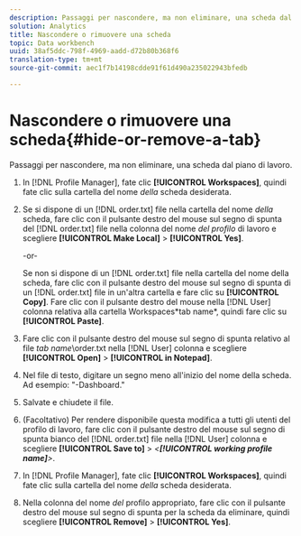 ```yaml
---
description: Passaggi per nascondere, ma non eliminare, una scheda dal piano di lavoro.
solution: Analytics
title: Nascondere o rimuovere una scheda
topic: Data workbench
uuid: 38af5ddc-798f-4969-aadd-d72b80b368f6
translation-type: tm+mt
source-git-commit: aec1f7b14198cdde91f61d490a235022943bfedb

---
```



# Nascondere o rimuovere una scheda{#hide-or-remove-a-tab}

Passaggi per nascondere, ma non eliminare, una scheda dal piano di lavoro.

1. In [!DNL Profile Manager], fate clic **[!UICONTROL Workspaces]**, quindi fate clic sulla cartella del nome *della* scheda desiderata.
1. Se si dispone di un [!DNL order.txt] file nella cartella del nome *della* scheda, fare clic con il pulsante destro del mouse sul segno di spunta del [!DNL order.txt] file nella colonna del nome *del profilo* di lavoro e scegliere **[!UICONTROL Make Local]** > **[!UICONTROL Yes]**.

   -or-

   Se non si dispone di un [!DNL order.txt] file nella cartella del nome della scheda, fare clic con il pulsante destro del mouse sul segno di spunta di un [!DNL order.txt] file in un&#39;altra cartella e fare clic su **[!UICONTROL Copy]**. Fare clic con il pulsante destro del mouse nella [!DNL User] colonna relativa alla cartella Workspaces\*tab name*, quindi fare clic su **[!UICONTROL Paste]**.

1. Fare clic con il pulsante destro del mouse sul segno di spunta relativo al file *tab name*\order.txt nella [!DNL User] colonna e scegliere **[!UICONTROL Open]** > **[!UICONTROL in Notepad]**.
1. Nel file di testo, digitare un segno meno all&#39;inizio del nome della scheda. Ad esempio: &quot;-Dashboard.&quot;
1. Salvate e chiudete il file.
1. (Facoltativo) Per rendere disponibile questa modifica a tutti gli utenti del profilo di lavoro, fare clic con il pulsante destro del mouse sul segno di spunta bianco del [!DNL order.txt] file nella [!DNL User] colonna e scegliere **[!UICONTROL Save to]** > *&lt;**[!UICONTROL working profile name]**>*.

1. In [!DNL Profile Manager], fate clic **[!UICONTROL Workspaces]**, quindi fate clic sulla cartella del nome *della* scheda desiderata.
1. Nella colonna del nome *del* profilo appropriato, fare clic con il pulsante destro del mouse sul segno di spunta per la scheda da eliminare, quindi scegliere **[!UICONTROL Remove]** > **[!UICONTROL Yes]**.
